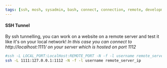 ```yaml
---
tags: [ssh, mosh, sysadmin, bash, connect, connection, remote, development, dev, tunnel]
---
```

#### SSH Tunnel
By ssh tunnelling, you can work on a website on a remote server and test it like it's on your local network! 
*In this case you can connect to http://localhost:1111/ on your server which is hosted on port 1112*
```bash
#ssh -L LOCAL_PORT:LocalHost:REMOTE_PORT -N -f -l username remote_server_ip
ssh -L 1111:127.0.0.1:1112 -N -f -l username remote_server_ip
```